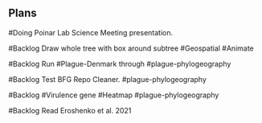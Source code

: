 ## Plans

#Doing Poinar Lab Science Meeting presentation.

#Backlog Draw whole tree with box around subtree #Geospatial #Animate

#Backlog Run #Plague-Denmark through #plague-phylogeography

#Backlog Test BFG Repo Cleaner. #plague-phylogeography

#Backlog #Virulence gene #Heatmap #plague-phylogeography

#Backlog Read Eroshenko et al. 2021

